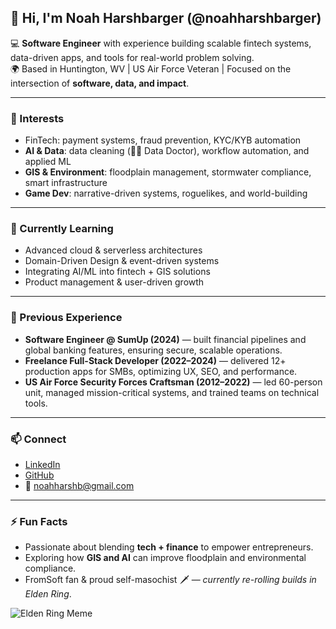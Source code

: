 ## 👋 Hi, I'm Noah Harshbarger (@noahharshbarger)

💻 **Software Engineer** with experience building scalable fintech systems, data-driven apps, and tools for real-world problem solving.  
🌍 Based in Huntington, WV | US Air Force Veteran | Focused on the intersection of **software, data, and impact**.

---

### 👀 Interests
- FinTech: payment systems, fraud prevention, KYC/KYB automation  
- **AI & Data**: data cleaning (👨‍🔬 Data Doctor), workflow automation, and applied ML  
- **GIS & Environment**: floodplain management, stormwater compliance, smart infrastructure  
- **Game Dev**: narrative-driven systems, roguelikes, and world-building  

---

### 🌱 Currently Learning
- Advanced cloud & serverless architectures  
- Domain-Driven Design & event-driven systems  
- Integrating AI/ML into fintech + GIS solutions  
- Product management & user-driven growth  

---

### 💼 Previous Experience
- **Software Engineer @ SumUp (2024)** — built financial pipelines and global banking features, ensuring secure, scalable operations.  
- **Freelance Full-Stack Developer (2022–2024)** — delivered 12+ production apps for SMBs, optimizing UX, SEO, and performance.  
- **US Air Force Security Forces Craftsman (2012–2022)** — led 60-person unit, managed mission-critical systems, and trained teams on technical tools.  

---

### 📫 Connect
- [LinkedIn](https://www.linkedin.com/in/noahharshbarger/)  
- [GitHub](https://github.com/noahharshbarger)  
- 📧 noahharshb@gmail.com  

---

### ⚡ Fun Facts
- Passionate about blending **tech + finance** to empower entrepreneurs.  
- Exploring how **GIS and AI** can improve floodplain and environmental compliance.  
- FromSoft fan & proud self-masochist 🗡️ — *currently re-rolling builds in Elden Ring*.  

![Elden Ring Meme](https://i.kym-cdn.com/entries/icons/original/000/039/861/image.png)
